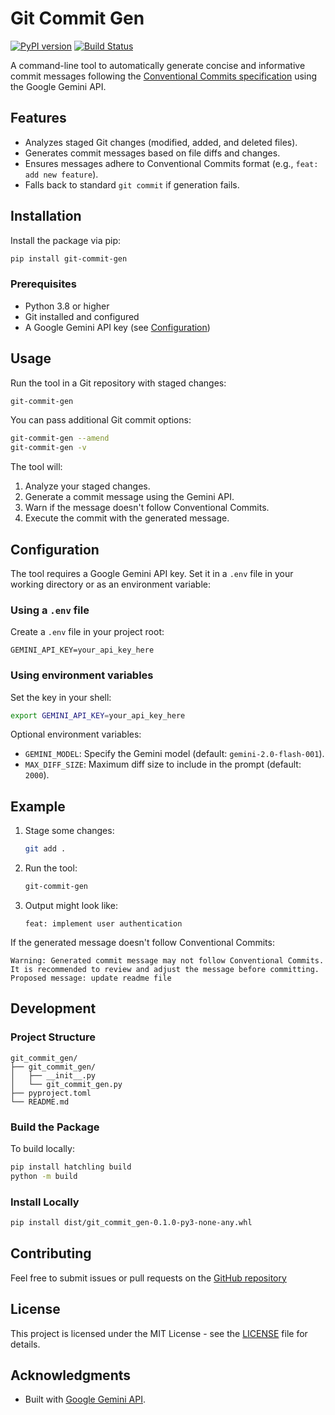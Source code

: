 # Git Commit Gen
[![PyPI version](https://badge.fury.io/py/git-commit-gen.svg)](https://pypi.org/project/git-commit-gen/)
[![Build Status](https://github.com/salnika/ai-commit-message/actions/workflows/deploy.yml/badge.svg)](https://github.com/salnika/ai-commit-message/actions)

A command-line tool to automatically generate concise and informative commit messages following the [Conventional Commits specification](https://www.conventionalcommits.org/en/v1.0.0/) using the Google Gemini API.

## Features
- Analyzes staged Git changes (modified, added, and deleted files).
- Generates commit messages based on file diffs and changes.
- Ensures messages adhere to Conventional Commits format (e.g., `feat: add new feature`).
- Falls back to standard `git commit` if generation fails.

## Installation

Install the package via pip:

```bash
pip install git-commit-gen
```

### Prerequisites
- Python 3.8 or higher
- Git installed and configured
- A Google Gemini API key (see [Configuration](#configuration))

## Usage

Run the tool in a Git repository with staged changes:

```bash
git-commit-gen
```

You can pass additional Git commit options:

```bash
git-commit-gen --amend
git-commit-gen -v
```

The tool will:
1. Analyze your staged changes.
2. Generate a commit message using the Gemini API.
3. Warn if the message doesn't follow Conventional Commits.
4. Execute the commit with the generated message.

## Configuration

The tool requires a Google Gemini API key. Set it in a `.env` file in your working directory or as an environment variable:

### Using a `.env` file
Create a `.env` file in your project root:

```
GEMINI_API_KEY=your_api_key_here
```

### Using environment variables
Set the key in your shell:

```bash
export GEMINI_API_KEY=your_api_key_here
```

Optional environment variables:
- `GEMINI_MODEL`: Specify the Gemini model (default: `gemini-2.0-flash-001`).
- `MAX_DIFF_SIZE`: Maximum diff size to include in the prompt (default: `2000`).

## Example

1. Stage some changes:
   ```bash
   git add .
   ```

2. Run the tool:
   ```bash
   git-commit-gen
   ```

3. Output might look like:
   ```
   feat: implement user authentication
   ```

If the generated message doesn't follow Conventional Commits:
   ```
   Warning: Generated commit message may not follow Conventional Commits.
   It is recommended to review and adjust the message before committing.
   Proposed message: update readme file
   ```

## Development

### Project Structure
```
git_commit_gen/
├── git_commit_gen/
│   ├── __init__.py
│   └── git_commit_gen.py
├── pyproject.toml
└── README.md
```

### Build the Package
To build locally:
```bash
pip install hatchling build
python -m build
```

### Install Locally
```bash
pip install dist/git_commit_gen-0.1.0-py3-none-any.whl
```

## Contributing
Feel free to submit issues or pull requests on the [GitHub repository](https://github.com/Salnika/ai-commit-message)

## License
This project is licensed under the MIT License - see the [LICENSE](LICENSE) file for details.

## Acknowledgments
- Built with [Google Gemini API](https://developers.google.com/gemini).

